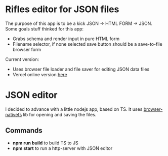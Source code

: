 Rifles editor for JSON files
=========================================

The purpose of this app is to be a kick JSON -> HTML FORM -> JSON.
Some goals stuff thinked for this app:

- Grabs schema and render input in pure HTML form
- Filename selector, if none selected save button should be a save-to-file browser form

Current version:
    
- Uses browser file loader and file saver for editing JSON data files 
- Vercel online version [here](https://jmod.vercel.app/)

JSON editor
===========

I decided to advance with a little nodejs app, based on TS.
It uses [browser-nativefs](https://github.com/GoogleChromeLabs/browser-nativefs) lib for opening and saving the files.

## Commands

- **npm run build** to build TS to JS
- **npm start** to run a http-server with JSON editor